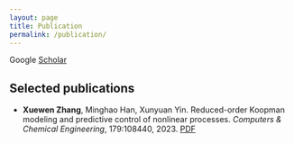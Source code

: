 ```yaml
---
layout: page
title: Publication
permalink: /publication/
---
```

Google [Scholar](https://scholar.google.com/citations?user=VDS2k4oAAAAJ&hl=en&oi=ao)


<h2> Selected publications </h2>

- **Xuewen Zhang**, Minghao Han, Xunyuan Yin. Reduced-order Koopman modeling and predictive control of nonlinear processes. *Computers & Chemical Engineering*, 179:108440, 2023.  [PDF](https://doi.org/10.1016/j.compchemeng.2023.108440) 




